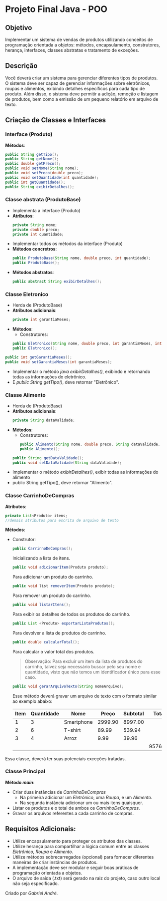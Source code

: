 # Projeto Final Java - POO
## Objetivo
Implementar um sistema de vendas de produtos utilizando conceitos de programação orientada a objetos: métodos, encapsulamento, construtores, herança, interfaces, classes abstratas e tratamento de exceções.
## Descrição
Você deverá criar um sistema para gerenciar diferentes tipos de produtos. O sistema deve ser capaz de gerenciar informações sobre eletrônicos, roupas e alimentos, exibindo detalhes específicos para cada tipo de produto. Além disso, o sistema deve permitir a adição, remoção e listagem de produtos, bem como a emissão de um pequeno relatório em arquivo de texto.

## Criação de Classes e Interfaces
### Interface (Produto)
**Métodos**:
~~~java
public String getTipo();
public String getNome();
public double getPreco();
public void setNome(String nome);
public void setPreco(double preco);
public void setQuantidade(int quantidade);
public int getQuantidade();
public String exibirDetalhes();
~~~
### Classe abstrata (ProdutoBase)
- Implementa a interface (Produto)
- **Atributos**:
  ~~~java
  private String nome;
  private double preco;
  private int quantidade;
  ~~~
- Implementar todos os métodos da interface (Produto)
- **Métodos concretros**:
  ~~~java
  public ProdutoBase(String nome, double preco, int quantidade);
  public ProdutoBase();
  ~~~
- **Métodos abstratos**:
  ~~~java
  public abstract String exibirDetalhes();
  ~~~
### Classe Eletronico
- Herda de (ProdutoBase)
- **Atributos adicionais**:
  ~~~java
  private int garantiaMeses;
  ~~~
- **Métodos**:
  - Construtores:
  ~~~java
  public Eletronico(String nome, double preco, int garantiaMeses, int quantidade);
  public Eletronico();
  ~~~
~~~java
public int getGarantiaMeses();
public void setGarantiaMeses(int garantiaMeses);
~~~
- Implementar o método _java exibirDetalhes()_, exibindo e retornando todas as informações do eletrônico.
- E _public String getTipo()_, deve retornar "Eletrônico".

### Classe Alimento
- Herda de (ProdutoBase)
- **Atributos adicionais**:
  ~~~java
  private String dataValidade;
  ~~~
- **Métodos**:
  - Construtores:
    ~~~java
    public Alimento(String nome, double preco, String dataValidade, int qualidade);
    public Alimento();
    ~~~
  ~~~java
  public String getDataValidade();
  public void setDataValidade(String dataValidade);
  ~~~
- Implementar o método _exibirDetalhes()_, exibir todas as informações do alimento
- public String getTipo(), deve retornar "Alimento".
### Classe CarrinhoDeCompras
**Atributos**:
~~~java
private List<Produto> itens;
//demais atributos para escrita de arquivo de texto
~~~
**Métodos**:
- Construtor:
  ~~~java
  public CarrinhoDeCompras();
  ~~~
  Inicializando a lista de itens.
  ~~~java
  public void adicionarItem(Produto produto);
  ~~~
  Para adicionar um produto do carrinho.
  ~~~java
  public void list removerItem(Produto produto);
  ~~~
  Para remover um produto do carrinho.
  ~~~java
  public void listarItens();
  ~~~
  Para exibir os detalhes de todos os produtos do carrinho.
  ~~~java
  public List <Produto> exportarListaProdutos();
  ~~~
  Para devolver a lista de produtos do carrinho.
  ~~~java
  public double calcularTotal();
  ~~~
  Para calcular o valor total dos produtos.

  > Observação: Para excluir um item da lista de produtos do carrinho, talvez seja necessário buscar pelo seu nome e quantidade, visto que não temos um identificador único para esse caso.

  ~~~java
  public void gerarArquivoTexto(String nomeArquivo);
  ~~~
  Esse método deverá gravar um arquivo de texto com o formato similar ao exemplo abaixo:
  
  | Item | Quantidade | Nome       | Preço   | Subtotal | Total   |
  |------|------------|------------|---------|----------|---------|
  | 1    | 3          | Smartphone | 2999.90 | 8997.00  |         |
  | 2    | 6          | T-shirt    | 89.99   | 539.94   |         |
  | 3    | 4          | Arroz      | 9.99    | 39.96    |         |
  |      |            |            |         |          | 9576.90 |


Essa classe, deverá ter suas potenciais exceções tratadas.
### Classe Principal
**Método _main_**:
- Criar duas instâncias de _CarrinhoDeCompras_
  - Na primeira adicionar um _Eletrônico_, uma _Roupa_, e um _Alimento_.
  - Na segunda instância adicionar um ou mais itens quaisquer.
- Listar os produtos e o total de ambos os _CarrinhoDeCompras_.
- Gravar os arquivos referentes a cada carrinho de compras.

## Requisitos Adicionais:
- Utilize encapsulamento para proteger os atributos das classes.
- Utilize herança para compartilhar a lógica comum entre as classes _Eletrônico_, _Roupa_ e _Alimento_.
- Utilize métodos sobrecarregados (opcional) para fornecer diferentes maneiras de criar instâncias de produtos.
- A implementação deve ser modular e seguir boas práticas de programação orientada a objetos.
- O arquivo de saída (.txt) será gerado na raiz do projeto, caso outro local não seja especificado.


Criado por _Gabriel André._

